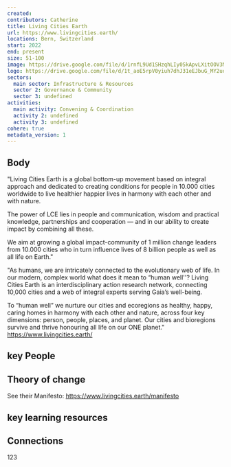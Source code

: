 ```yaml
---
created:
contributors: Catherine
title: Living Cities Earth
url: https://www.livingcities.earth/ 
locations: Bern, Switzerland
start: 2022
end: present
size: 51-100
image: https://drive.google.com/file/d/1rnfL9Ud1SHzqhLIy0SkApvLXitOOV3Mg/view?usp=drive_link
logo: https://drive.google.com/file/d/1t_aoE5rpV0yiuh7dhJ31eEJbuG_MY2uo/view?usp=drive_link
sectors:
  main sector: Infrastructure & Resources
  sector 2: Governance & Community
  sector 3: undefined
activities: 
  main activity: Convening & Coordination
  activity 2: undefined
  activity 3: undefined
cohere: true
metadata_version: 1
---
```



## Body

"Living Cities Earth is a global bottom-up movement based on integral approach and dedicated to creating conditions for people in 10.000 cities worldwide to live healthier happier lives in harmony with each other and with nature.

The power of LCE lies in people and communication, wisdom and practical knowledge, partnerships and cooperation — and in our ability to create impact by combining all these.

We aim at growing a global impact-community of 1 million change leaders from 10.000 cities who in turn influence lives of 8 billion people as well as all life on Earth." 

"As humans, we are intricately connected to the evolutionary web of life. In our modern, complex world what does it mean to “human well''? Living Cities Earth is an interdisciplinary action research network, connecting 10,000 cities and a web of integral experts serving Gaia’s well-being.

To “human well” we nurture our cities and ecoregions as healthy, happy, caring homes in harmony with each other and nature, across four key dimensions: person, people, places, and planet. Our cities and bioregions survive and thrive honouring all life on our ONE planet."
https://www.livingcities.earth/ 

## key People



## Theory of change

See their Manifesto: https://www.livingcities.earth/manifesto 

## key learning resources



## Connections

123

